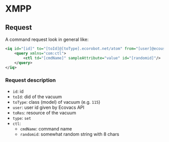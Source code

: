 # XMPP

## Request

A command request look in general like:

```xml
<iq id="[id]" to="[toId]@[toType].ecorobot.net/atom" from="[user]@ecouser.net/[toRes]" type="set">
    <query xmlns="com:ctl">
        <ctl td="[cmdName]" sampleAttribute="value" id="[randomid]"/>
    </query>
</iq>
```

### Request description

- `id`: id
- `toId`: did of the vacuum
- `toType`: class (model) of vacuum (e.g. `115`)
- `user`: user id given by Ecovacs API
- `toRes`: resource of the vacuum
- `type`: `set`
- `ctl`:
  - `cmdName`: command name
  - `randomid`: somewhat random string with 8 chars
